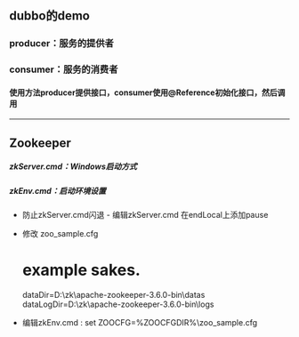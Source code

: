 ## dubbo的demo

### producer：服务的提供者

### consumer：服务的消费者

#### 使用方法producer提供接口，consumer使用@Reference初始化接口，然后调用


------

## Zookeeper
##### zkServer.cmd：Windows启动方式
##### zkEnv.cmd：启动环境设置

* 防止zkServer.cmd闪退 - 编辑zkServer.cmd 在endLocal上添加pause
* 修改 zoo_sample.cfg
  # example sakes.
  dataDir=D:\\zk\\apache-zookeeper-3.6.0-bin\\datas
  dataLogDir=D:\\zk\\apache-zookeeper-3.6.0-bin\\logs
  
* 编辑zkEnv.cmd : set ZOOCFG=%ZOOCFGDIR%\zoo_sample.cfg
